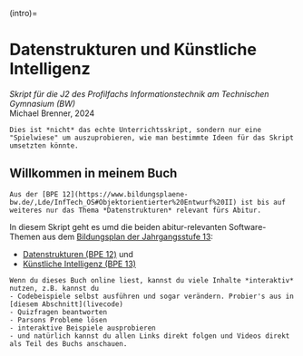 (intro)=
# Datenstrukturen und Künstliche Intelligenz
*Skript für die J2 des Profilfachs Informationstechnik am Technischen Gymnasium (BW)*  
Michael Brenner, 2024

```{warning}
Dies ist *nicht* das echte Unterrichtsskript, sondern nur eine "Spielwiese" um auszuprobieren, wie man bestimmte Ideen für das Skript umsetzten könnte.  
```

## Willkommen in meinem Buch

```{margin}
Aus der [BPE 12](https://www.bildungsplaene-bw.de/,Lde/InfTech_OS#Objektorientierter%20Entwurf%20II) ist bis auf weiteres nur das Thema *Datenstrukturen* relevant fürs Abitur.
```

In diesem Skript geht es umd die beiden abitur-relevanten Software-Themen aus dem [Bildungsplan der Jahrgangsstufe 13](https://www.bildungsplaene-bw.de/,Lde/InfTech_OS):

- [Datenstrukturen (BPE 12)](https://www.bildungsplaene-bw.de/,Lde/InfTech_OS#Objektorientierter%20Entwurf%20II) und
- [Künstliche Intelligenz (BPE 13)](https://www.bildungsplaene-bw.de/,Lde/InfTech_OS#K%C3%BCnstliche%20Intelligenz)



```{tip}
Wenn du dieses Buch online liest, kannst du viele Inhalte *interaktiv* nutzen, z.B. kannst du
- Codebeispiele selbst ausführen und sogar verändern. Probier's aus in [diesem Abschnitt](livecode)
- Quizfragen beantworten
- Parsons Probleme lösen
- interaktive Beispiele ausprobieren
- und natürlich kannst du allen Links direkt folgen und Videos direkt als Teil des Buchs anschauen.
```
